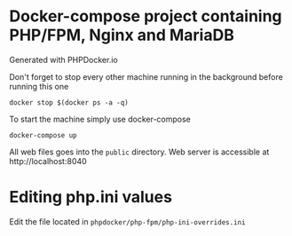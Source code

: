 # Docker-compose project containing PHP/FPM,  Nginx and MariaDB

Generated with PHPDocker.io

Don't forget to stop every other machine running in the background before running this one
```
docker stop $(docker ps -a -q)
```

To start the machine simply use docker-compose
```
docker-compose up
```

All web files goes into the `public` directory.
Web server is accessible at http://localhost:8040

# Editing php.ini values

Edit the file located in `phpdocker/php-fpm/php-ini-overrides.ini`